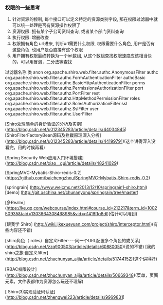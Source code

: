 
### 权限的一些思考
1. 针对资源的控制, 每个接口可以定义特定的资源类别字段, 那在权限过滤器中就可以统一处理是否有资源操作权限了
2. 资源权限: 拥有某个子公司资料查询, 或者某个部门资料查询
3. 执行权限: 增删改查
4. 权限拥有角色 url进来, 判断url需要什么权限, 权限需要什么角色, 用户是否有这些角色,  也用户是否直接有这个权限
5. 用户拥有权限最终转换为一个int数组, 从这个数组查找权限速度应该相当快的，可以用冒泡，二分法等查找

过滤器名称   类
anon	      org.apache.shiro.web.filter.authc.AnonymousFilter
authc	      org.apache.shiro.web.filter.authc.FormAuthenticationFilter
authcBasic	org.apache.shiro.web.filter.authc.BasicHttpAuthenticationFilter
perms	      org.apache.shiro.web.filter.authz.PermissionsAuthorizationFilter
port	      org.apache.shiro.web.filter.authz.PortFilter
rest	      org.apache.shiro.web.filter.authz.HttpMethodPermissionFilter
roles	      org.apache.shiro.web.filter.authz.RolesAuthorizationFilter
ssl	        org.apache.shiro.web.filter.authz.SslFilter
user	      org.apache.shiro.web.filter.authc.UserFilter

[Shiro处理简单的身份验证的分析及实例]
(http://blog.csdn.net/u012345283/article/details/44004845)
[ShiroFilterFactoryBean源码及拦截原理深入分析]
(http://blog.csdn.net/u012345283/article/details/44199791)(这个讲得深入没看完，用的时候再看)

[Spring Security Web应用入门环境搭建]
(http://blog.csdn.net/xiao__gui/article/details/48241029)

[SpringMVC-Mybatis-Shiro-redis-0.2]
(https://github.com/baichengzhou/SpringMVC-Mybatis-Shiro-redis-0.2)

[springrain]
(http://www.weicms.net/2013/12/10/springrain1-shiro.html)[demo]
(http://git.oschina.net/chunanyong/springrain/tree/master)

[多Realm]
(https://ke.qq.com/webcourse/index.html#course_id=212217&term_id=100250935&taid=1303664308468985&vid=q1418l1q8dl)(估计可以用到)

[跟我学 Shiro]
(http://wiki.jikexueyuan.com/project/shiro/interceptor.html)(有些内容还不错)

[shiro角色（ roles）自定义Filter----同一个URL配置多个角色的或关系]
(http://blog.csdn.net/zzq900503/article/details/60880050)(说的不错)
[我的shiro之旅:自定义filter]
(http://blog.csdn.net/zhuchunyan_aijia/article/details/51744152)(这个讲得好)

[RBAC权限设计]
(http://blog.csdn.net/zhuchunyan_aijia/article/details/50669348)(菜单，页面元素，文件表都作为资源怎么玩还不理解)

[ Shiro(3)实现验证码认证]
(http://blog.csdn.net/zhengwei223/article/details/9969831)
